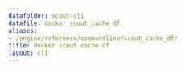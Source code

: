 ```yaml
---
datafolder: scout-cli
datafile: docker_scout_cache_df
aliases:
- /engine/reference/commandline/scout_cache_df/
title: docker scout cache df
layout: cli
---
```


<!--
This page is automatically generated from Docker's source code. If you want to
suggest a change to the text that appears here, open a ticket in the source
repository on GitHub:

https://github.com/docker/scout-cli
-->
